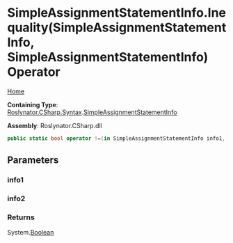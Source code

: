 # SimpleAssignmentStatementInfo\.Inequality\(SimpleAssignmentStatementInfo, SimpleAssignmentStatementInfo\) Operator

[Home](../../../../../README.md)

**Containing Type**: [Roslynator.CSharp.Syntax](../../README.md)\.[SimpleAssignmentStatementInfo](../README.md)

**Assembly**: Roslynator\.CSharp\.dll

```csharp
public static bool operator !=(in SimpleAssignmentStatementInfo info1, in SimpleAssignmentStatementInfo info2)
```

## Parameters

### info1





### info2





### Returns

System\.[Boolean](https://docs.microsoft.com/en-us/dotnet/api/system.boolean)

